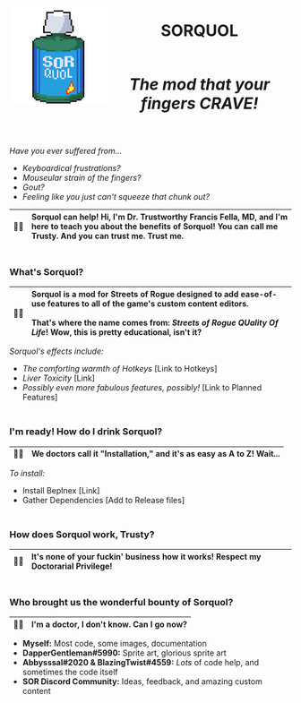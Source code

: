 ﻿<p align="center">

  <img width="175" src="images/Sorquol_512x512.png" alt="Sorquol" align="left">

</p>

<h1 align="center">
SORQUOL
<em>
<br><br>

The mod that your fingers CRAVE!
</em>
</h1>
<br>

*Have you ever suffered from...*
- *Keyboardical frustrations?*
- *Mouseular strain of the fingers?*
- *Gout?*
- *Feeling like you just can't squeeze that chunk out?*

|👨‍⚕️|Sorquol can help! Hi, I'm Dr. Trustworthy Francis Fella, MD, and I'm here to teach you about the benefits of Sorquol! You can call me Trusty. And you can trust me. Trust me.
|:---|:---|

<h3><br>
What's Sorquol?
</h3>

|👨‍⚕️|Sorquol is a mod for Streets of Rogue designed to add ease-of-use features to all of the game's custom content editors. <br><br>That's where the name comes from: *Streets of Rogue QUality Of Life*! Wow, this is pretty educational, isn't it?
|:---|:---|

*Sorquol's effects include:*
- *The comforting warmth of Hotkeys* [Link to Hotkeys]
- *Liver Toxicity* [Link]
- *Possibly even more fabulous features, possibly!* [Link to Planned Features]

<h3><br>
I'm ready! How do I drink Sorquol?
</h3>

|👨‍⚕️|We doctors call it "Installation," and it's as easy as A to Z! Wait...
|:---|:---|

*To install:*
- Install BepInex [Link]
- Gather Dependencies [Add to Release files]

<h3><br>
How does Sorquol work, Trusty?
</h3>

|👨‍⚕️|It's none of your fuckin' business how it works! Respect my Doctorarial Privilege!
|:---|:---|

<h3><br>
Who brought us the wonderful bounty of Sorquol?
</h3>

|👨‍⚕️|I'm a doctor, I don't know. Can I go now?
|:---|:---|

- **Myself:** Most code, some images, documentation
- **DapperGentleman#5990:** Sprite art, glorious sprite art
- **Abbysssal#2020 & BlazingTwist#4559:** *Lots* of code help, and sometimes the code itself
- **SOR Discord Community:** Ideas, feedback, and amazing custom content